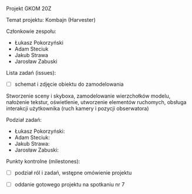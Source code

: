 Projekt GKOM 20Z

Temat projektu: Kombajn (Harvester)

Członkowie zespołu:
- Łukasz Pokorzyński
- Adam Steciuk
- Jakub Strawa
- Jarosław Zabuski

Lista zadań (issues):
* [ ]  schemat i zdjęcie obiektu do zamodelowania

Stworzenie sceny i skyboxa, zamodelowanie wierzchołków modelu, nałożenie tekstur, oświetlenie, utworzenie elementów ruchomych, obsługa interakcji użytkownika (ruch kamery i pozycji obserwatora)

Podział zadań: 
- Łukasz Pokorzyński:
- Adam Steciuk:
- Jakub Strawa:
- Jarosław Zabuski:

Punkty kontrolne (milestones):
* [ ] podział ról i zadań, wstępne omówienie projektu
* [ ] oddanie gotowego projektu na spotkaniu nr 7

